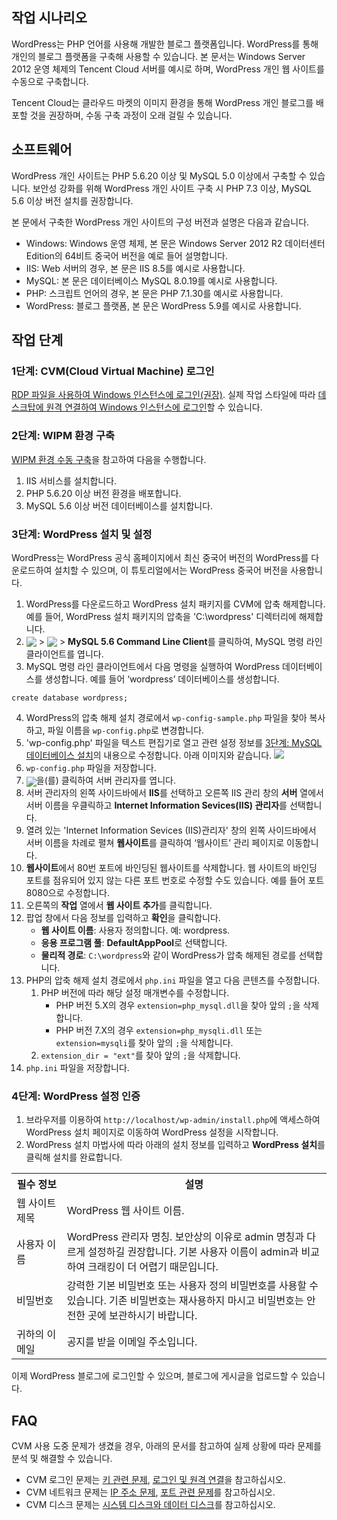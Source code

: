 ## 작업 시나리오
WordPress는 PHP 언어를 사용해 개발한 블로그 플랫폼입니다. WordPress를 통해 개인의 블로그 플랫폼을 구축해 사용할 수 있습니다. 본 문서는 Windows Server 2012 운영 체제의 Tencent Cloud 서버를 예시로 하며, WordPress 개인 웹 사이트를 수동으로 구축합니다.

<dx-alert infotype="notice" title="">
Tencent Cloud는 클라우드 마켓의 이미지 환경을 통해 WordPress 개인 블로그를 배포할 것을 권장하며, 수동 구축 과정이 오래 걸릴 수 있습니다.
</dx-alert>



## 소프트웨어
WordPress 개인 사이트는 PHP 5.6.20 이상 및 MySQL 5.0 이상에서 구축할 수 있습니다. 보안성 강화를 위해 WordPress 개인 사이트 구축 시 PHP 7.3 이상, MySQL 5.6 이상 버전 설치를 권장합니다.

본 문에서 구축한 WordPress 개인 사이트의 구성 버전과 설명은 다음과 같습니다.
- Windows: Windows 운영 체제, 본 문은 Windows Server 2012 R2 데이터센터 Edition의 64비트 중국어 버전을 예로 들어 설명합니다.
- IIS: Web 서버의 경우, 본 문은 IIS 8.5를 예시로 사용합니다.
- MySQL: 본 문은 데이터베이스 MySQL 8.0.19를 예시로 사용합니다.
- PHP: 스크립트 언어의 경우, 본 문은 PHP 7.1.30를 예시로 사용합니다.
- WordPress: 블로그 플랫폼, 본 문은 WordPress 5.9를 예시로 사용합니다.


## 작업 단계

### 1단계: CVM(Cloud Virtual Machine) 로그인
[RDP 파일을 사용하여 Windows 인스턴스에 로그인(권장)](https://intl.cloud.tencent.com/zh/document/product/213/5435).
실제 작업 스타일에 따라 [데스크탑에 원격 연결하여 Windows 인스턴스에 로그인](https://intl.cloud.tencent.com/document/product/213/32498)할 수 있습니다.

### 2단계: WIPM 환경 구축
[WIPM 환경 수동 구축](https://intl.cloud.tencent.com/zh/document/product/213/33143)을 참고하여 다음을 수행합니다.
1. IIS 서비스를 설치합니다.
2. PHP 5.6.20 이상 버전 환경을 배포합니다.
3. MySQL 5.6 이상 버전 데이터베이스를 설치합니다.

### 3단계: WordPress 설치 및 설정

<dx-alert infotype="explain" title="">
WordPress는 WordPress 공식 홈페이지에서 최신 중국어 버전의 WordPress를 다운로드하여 설치할 수 있으며, 이 튜토리얼에서는 WordPress 중국어 버전을 사용합니다.
</dx-alert>



1. WordPress를 다운로드하고 WordPress 설치 패키지를 CVM에 압축 해제합니다.
예를 들어, WordPress 설치 패키지의 압축을 'C:\wordpress' 디렉터리에 해제합니다.
2. <img src="https://main.qcloudimg.com/raw/87d894e564b7e837d9f478298cf2e292.png" style="margin: -3px 0px;"> >  <img src="https://main.qcloudimg.com/raw/ca83b4e70e201fe9ff98dc1f2b207cee.png" style="margin: -3px 0px;"> >  **MySQL 5.6 Command Line Client**를 클릭하여, MySQL 명령 라인 클라이언트를 엽니다.
3. MySQL 명령 라인 클라이언트에서 다음 명령을 실행하여 WordPress 데이터베이스를 생성합니다.
예를 들어 ‘wordpress’ 데이터베이스를 생성합니다.
```
create database wordpress;
```
4. WordPress의 압축 해제 설치 경로에서 `wp-config-sample.php` 파일을 찾아 복사하고, 파일 이름을 `wp-config.php`로 변경합니다.
5. 'wp-config.php' 파일을 텍스트 편집기로 열고 관련 설정 정보를 [3단계: MySQL 데이터베이스 설치](https://intl.cloud.tencent.com/document/product/213/10190)의 내용으로 수정합니다. 아래 이미지와 같습니다.
![](https://qcloudimg.tencent-cloud.cn/raw/5900f1b371a512f7c058783caeccc719.png)
6. `wp-config.php` 파일을 저장합니다.
7. <img src="https://main.qcloudimg.com/raw/f779581f1ce3edfead8c725ce1504009.png" style="margin:-5px 0px">을(를) 클릭하여 서버 관리자를 엽니다.
8. 서버 관리자의 왼쪽 사이드바에서 **IIS**를 선택하고 오른쪽 IIS 관리 창의 **서버** 열에서 서버 이름을 우클릭하고 **Internet Information Sevices(IIS) 관리자**를 선택합니다.
9. 열려 있는 'Internet Information Sevices (IIS)관리자' 창의 왼쪽 사이드바에서 서버 이름을 차례로 펼쳐 **웹사이트**를 클릭하여 ‘웹사이트’ 관리 페이지로 이동합니다.
10. **웹사이트**에서 80번 포트에 바인딩된 웹사이트를 삭제합니다.
웹 사이트의 바인딩 포트를 점유되어 있지 않는 다른 포트 번호로 수정할 수도 있습니다. 예를 들어 포트 8080으로 수정합니다.
11. 오른쪽의 **작업** 열에서 **웹 사이트 추가**를 클릭합니다.
12. 팝업 창에서 다음 정보를 입력하고 **확인**을 클릭합니다.
    - **웹 사이트 이름**: 사용자 정의합니다. 예: wordpress.
    - **응용 프로그램 풀**: **DefaultAppPool**로 선택합니다.
    - **물리적 경로**: `C:\wordpress`와 같이 WordPress가 압축 해제된 경로를 선택합니다.
13. PHP의 압축 해제 설치 경로에서 `php.ini` 파일을 열고 다음 콘텐츠를 수정합니다.
    1. PHP 버전에 따라 해당 설정 매개변수를 수정합니다.
       - PHP 버전 5.X의 경우 `extension=php_mysql.dll`을 찾아 앞의 `;`을 삭제합니다.
       - PHP 버전 7.X의 경우 `extension=php_mysqli.dll` 또는 `extension=mysqli`를 찾아 앞의 `;`을 삭제합니다.
    2. `extension_dir = "ext"`를 찾아 앞의 `;`을 삭제합니다.
14. `php.ini` 파일을 저장합니다.

### 4단계: WordPress 설정 인증

1. 브라우저를 이용하여 `http://localhost/wp-admin/install.php`에 액세스하여 WordPress 설치 페이지로 이동하여 WordPress 설정을 시작합니다.
2. WordPress 설치 마법사에 따라 아래의 설치 정보를 입력하고 **WordPress 설치**를 클릭해 설치를 완료합니다.
<table>
	<tr><th width="16%">필수 정보</th><th>설명</th></tr>
	<tr><td>웹 사이트 제목</td><td>WordPress 웹 사이트 이름.</td></tr>
	<tr><td>사용자 이름</td><td>WordPress 관리자 명칭. 보안상의 이유로 admin 명칭과 다르게 설정하길 권장합니다. 기본 사용자 이름이 admin과 비교하여 크래킹이 더 어렵기 때문입니다.</td></tr>
	<tr><td>비밀번호</td><td>강력한 기본 비밀번호 또는 사용자 정의 비밀번호를 사용할 수 있습니다. 기존 비밀번호는 재사용하지 마시고 비밀번호는 안전한 곳에 보관하시기 바랍니다.</td></tr>
	<tr><td>귀하의 이메일</td><td>공지를 받을 이메일 주소입니다.</td></tr>
</table>
이제 WordPress 블로그에 로그인할 수 있으며, 블로그에 게시글을 업로드할 수 있습니다.

## FAQ
CVM 사용 도중 문제가 생겼을 경우, 아래의 문서를 참고하여 실제 상황에 따라 문제를 분석 및 해결할 수 있습니다.
- CVM 로그인 문제는 [키 관련 문제](https://intl.cloud.tencent.com/document/product/213/18120), [로그인 및 원격 연결](https://intl.cloud.tencent.com/document/product/213/17278)을 참고하십시오.
- CVM 네트워크 문제는 [IP 주소 문제](https://intl.cloud.tencent.com/document/product/213/17285), [포트 관련 문제](https://intl.cloud.tencent.com/document/product/213/2502)를 참고하십시오.
- CVM 디스크 문제는 [시스템 디스크와 데이터 디스크](https://intl.cloud.tencent.com/zh/document/product/213/17351)를 참고하십시오.

